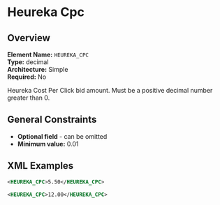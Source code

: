 # Heureka Cpc

## Overview

**Element Name:** `HEUREKA_CPC`<br>
**Type:** decimal<br>
**Architecture:** Simple<br>
**Required:** No<br>

Heureka Cost Per Click bid amount. Must be a positive decimal number greater than 0.


## General Constraints

- **Optional field** - can be omitted
- **Minimum value:** 0.01

## XML Examples

```xml
<HEUREKA_CPC>5.50</HEUREKA_CPC>
```

```xml
<HEUREKA_CPC>12.00</HEUREKA_CPC>
```




